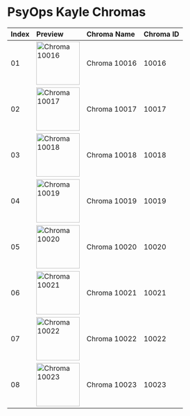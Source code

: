 # PsyOps Kayle Chromas

| Index | Preview | Chroma Name | Chroma ID |
|:---|:---|:---|:---|
| 01 | <img src='https://raw.communitydragon.org/latest/plugins/rcp-be-lol-game-data/global/default/v1/champion-chroma-images/10/10016.png' alt='Chroma 10016' width='100'> | Chroma 10016 | 10016 |
| 02 | <img src='https://raw.communitydragon.org/latest/plugins/rcp-be-lol-game-data/global/default/v1/champion-chroma-images/10/10017.png' alt='Chroma 10017' width='100'> | Chroma 10017 | 10017 |
| 03 | <img src='https://raw.communitydragon.org/latest/plugins/rcp-be-lol-game-data/global/default/v1/champion-chroma-images/10/10018.png' alt='Chroma 10018' width='100'> | Chroma 10018 | 10018 |
| 04 | <img src='https://raw.communitydragon.org/latest/plugins/rcp-be-lol-game-data/global/default/v1/champion-chroma-images/10/10019.png' alt='Chroma 10019' width='100'> | Chroma 10019 | 10019 |
| 05 | <img src='https://raw.communitydragon.org/latest/plugins/rcp-be-lol-game-data/global/default/v1/champion-chroma-images/10/10020.png' alt='Chroma 10020' width='100'> | Chroma 10020 | 10020 |
| 06 | <img src='https://raw.communitydragon.org/latest/plugins/rcp-be-lol-game-data/global/default/v1/champion-chroma-images/10/10021.png' alt='Chroma 10021' width='100'> | Chroma 10021 | 10021 |
| 07 | <img src='https://raw.communitydragon.org/latest/plugins/rcp-be-lol-game-data/global/default/v1/champion-chroma-images/10/10022.png' alt='Chroma 10022' width='100'> | Chroma 10022 | 10022 |
| 08 | <img src='https://raw.communitydragon.org/latest/plugins/rcp-be-lol-game-data/global/default/v1/champion-chroma-images/10/10023.png' alt='Chroma 10023' width='100'> | Chroma 10023 | 10023 |
